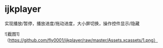 # ijkplayer
实现播放/暂停，播放进度/拖动进度，大小屏切换，操作控件显示/隐藏

![截图1]（https://github.com/fly0001/ijkplayer/raw/master/Assets.xcassets/1.png）


